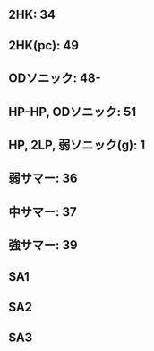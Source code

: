 ## 2HK: 34

## 2HK(pc): 49

## ODソニック: 48-

## HP-HP, ODソニック: 51

## HP, 2LP, 弱ソニック(g): 1

## 弱サマー: 36

## 中サマー: 37

## 強サマー: 39

## SA1

## SA2

## SA3
